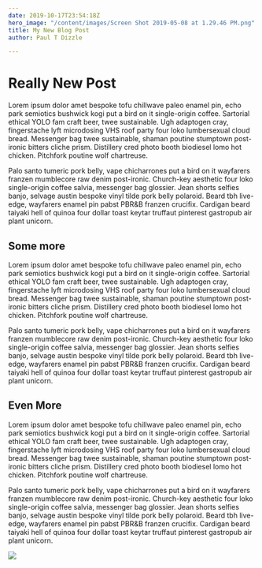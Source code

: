 ```yaml
---
date: 2019-10-17T23:54:18Z
hero_image: "/content/images/Screen Shot 2019-05-08 at 1.29.46 PM.png"
title: My New Blog Post
author: Paul T Dizzle

---
```

# Really New Post

Lorem ipsum dolor amet bespoke tofu chillwave paleo enamel pin, echo park semiotics bushwick kogi put a bird on it single-origin coffee. Sartorial ethical YOLO fam craft beer, twee sustainable. Ugh adaptogen cray, fingerstache lyft microdosing VHS roof party four loko lumbersexual cloud bread. Messenger bag twee sustainable, shaman poutine stumptown post-ironic bitters cliche prism. Distillery cred photo booth biodiesel lomo hot chicken. Pitchfork poutine wolf chartreuse.

Palo santo tumeric pork belly, vape chicharrones put a bird on it wayfarers franzen mumblecore raw denim post-ironic. Church-key aesthetic four loko single-origin coffee salvia, messenger bag glossier. Jean shorts selfies banjo, selvage austin bespoke vinyl tilde pork belly polaroid. Beard tbh live-edge, wayfarers enamel pin pabst PBR&B franzen crucifix. Cardigan beard taiyaki hell of quinoa four dollar toast keytar truffaut pinterest gastropub air plant unicorn.

## Some more

Lorem ipsum dolor amet bespoke tofu chillwave paleo enamel pin, echo park semiotics bushwick kogi put a bird on it single-origin coffee. Sartorial ethical YOLO fam craft beer, twee sustainable. Ugh adaptogen cray, fingerstache lyft microdosing VHS roof party four loko lumbersexual cloud bread. Messenger bag twee sustainable, shaman poutine stumptown post-ironic bitters cliche prism. Distillery cred photo booth biodiesel lomo hot chicken. Pitchfork poutine wolf chartreuse.

Palo santo tumeric pork belly, vape chicharrones put a bird on it wayfarers franzen mumblecore raw denim post-ironic. Church-key aesthetic four loko single-origin coffee salvia, messenger bag glossier. Jean shorts selfies banjo, selvage austin bespoke vinyl tilde pork belly polaroid. Beard tbh live-edge, wayfarers enamel pin pabst PBR&B franzen crucifix. Cardigan beard taiyaki hell of quinoa four dollar toast keytar truffaut pinterest gastropub air plant unicorn.

## Even More

Lorem ipsum dolor amet bespoke tofu chillwave paleo enamel pin, echo park semiotics bushwick kogi put a bird on it single-origin coffee. Sartorial ethical YOLO fam craft beer, twee sustainable. Ugh adaptogen cray, fingerstache lyft microdosing VHS roof party four loko lumbersexual cloud bread. Messenger bag twee sustainable, shaman poutine stumptown post-ironic bitters cliche prism. Distillery cred photo booth biodiesel lomo hot chicken. Pitchfork poutine wolf chartreuse.

Palo santo tumeric pork belly, vape chicharrones put a bird on it wayfarers franzen mumblecore raw denim post-ironic. Church-key aesthetic four loko single-origin coffee salvia, messenger bag glossier. Jean shorts selfies banjo, selvage austin bespoke vinyl tilde pork belly polaroid. Beard tbh live-edge, wayfarers enamel pin pabst PBR&B franzen crucifix. Cardigan beard taiyaki hell of quinoa four dollar toast keytar truffaut pinterest gastropub air plant unicorn.

![](/content/images/ruslan-bardash-g83y6do219w-unsplash.jpg)
